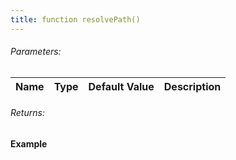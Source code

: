 ```yaml
---
title: function resolvePath()
---
```


###### Parameters:

| Name | Type | Default Value | Description |
| ---- | ---- | ------------- | ----------- |

###### Returns:


#### Example
